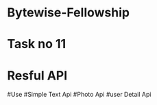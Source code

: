 # Bytewise-Fellowship


# Task no 11
# Resful API

#Use 
#Simple Text Api
#Photo Api
#user Detail Api